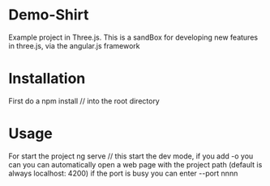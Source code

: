 # Demo-Shirt
Example project in Three.js. This is a sandBox for developing new features in three.js, via the angular.js framework

# Installation
First do a 
npm install // into the root directory 

# Usage
For start the project 
ng serve // this start the dev mode, if you add -o you can you can automatically open a web page with the project path (default is always localhost: 4200) if the port is busy you can enter --port nnnn